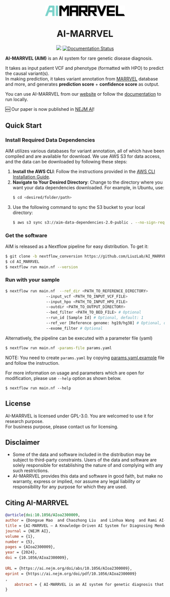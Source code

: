 <p align="center">
  <img width="50%" align="center" src="https://raw.githubusercontent.com/LiuzLab/AI_MARRVEL/main/docs/images/logo.v1.png" alt="logo">
</p>
  <h1 align="center">
  AI-MARRVEL
</h1>

<p align="center">
  <a style="text-decoration:none">
    <img src="https://img.shields.io/badge/AI_MARRVEL-v1.0.1-blue.svg"/>
  </a>
  <a href='https://ai-marrvel.readthedocs.io/en/latest/?badge=latest'>
      <img src='https://readthedocs.org/projects/ai-marrvel/badge/?version=latest' alt='Documentation Status' />
  </a>
</p>

**AI-MARRVEL (AIM)** is an AI system for rare genetic disease diagnosis.  

It takes as input patient VCF and phenotype (formatted with HPO) to predict the causal variant(s).    
In making prediction, it takes variant annotation from [MARRVEL](https://marrvel.org/) database and more, 
and generates **prediction score** + **confidence score** as output.  


You can use AI-MARRVEL from our [website](https://ai.marrvel.org/) or follow the [documentation](https://ai-marrvel.readthedocs.io/en/latest/) to run locally.
  

:new: Our paper is now published in [NEJM AI](https://ai.nejm.org/doi/full/10.1056/AIoa2300009)!
  

## Quick Start

### Install Required Data Dependencies
AIM utilizes various databases for variant annotation, all of which have been compiled and are available for download. We use AWS S3 for data access, and the data can be downloaded by following these steps:

1. **Install the AWS CLI**: Follow the instructions provided in the [AWS CLI Installation Guide](https://docs.aws.amazon.com/cli/latest/userguide/getting-started-install.html).
2. **Navigate to Your Desired Directory**: Change to the directory where you want your data dependencies downloaded. For example, in Ubuntu, use:
   ```bash
   $ cd <desired/folder/path>
   ```
3. Use the following command to sync the S3 bucket to your local directory:  
    ```bash
    $ aws s3 sync s3://aim-data-dependencies-2.0-public . --no-sign-request
    ```

### Get the software
AIM is released as a Nextflow pipeline for easy distribution. To get it:
```bash
$ git clone -b nextflow_conversion https://github.com/LiuzLab/AI_MARRVEL
$ cd AI_MARRVEL
$ nextflow run main.nf --version
```

### Run with your sample
```bash
$ nextflow run main.nf  --ref_dir <PATH_TO_REFERENCE_DIRECTORY>
                  --input_vcf <PATH_TO_INPUT_VCF_FILE>
                  --input_hpo <PATH_TO_INPUT_HPO_FILE>
                  --outdir <PATH_TO_OUTPUT_DIRECTORY>
                  --bed_filter <PATH_TO_BED_FILE> # Optional
                  --run_id [Sample Id] # Optional, default: 1
                  --ref_ver [Reference genome: hg19/hg38] # Optional, default: hg19
                  --exome_filter # Optional
```

Alternatively, the pipeline can be executed with a parameter file (yaml)
```bash
$ nextflow run main.nf -params-file params.yaml
```
NOTE: You need to create `params.yaml` by copying [params.yaml.example](params.yaml.example) file and follow the instruction.

For more information on usage and parameters which are open for modification, please use `--help` option as shown below.

```
$ nextflow run main.nf --help
```


## License
AI-MARRVEL is licensed under GPL-3.0. You are welcomed to use it for research purpose.  
For business purpose, please contact us for licensing.


## Disclaimer
- Some of the data and software included in the distribution may be subject to third-party constraints. Users of the data and software are solely responsible for establishing the nature of and complying with any such restrictions.
- AI-MARRVEL provides this data and software in good faith, but make no warranty, express or implied, nor assume any legal liability or responsibility for any purpose for which they are used.

## Citing AI-MARRVEL

```bibtex
@article{doi:10.1056/AIoa2300009,
author = {Dongxue Mao  and Chaozhong Liu  and Linhua Wang  and Rami AI-Ouran  and Cole Deisseroth  and Sasidhar Pasupuleti  and Seon Young Kim  and Lucian Li  and Jill A. Rosenfeld  and Linyan Meng  and Lindsay C. Burrage  and Michael F. Wangler  and Shinya Yamamoto  and Michael Santana  and Victor Perez  and Priyank Shukla  and Christine M. Eng  and Brendan Lee  and Bo Yuan  and Fan Xia  and Hugo J. Bellen  and Pengfei Liu  and Zhandong Liu },
title = {AI-MARRVEL — A Knowledge-Driven AI System for Diagnosing Mendelian Disorders},
journal = {NEJM AI},
volume = {1},
number = {5},
pages = {AIoa2300009},
year = {2024},
doi = {10.1056/AIoa2300009},

URL = {https://ai.nejm.org/doi/abs/10.1056/AIoa2300009},
eprint = {https://ai.nejm.org/doi/pdf/10.1056/AIoa2300009}
,
    abstract = { AI-MARRVEL is an AI system for genetic diagnosis that improves diagnostic accuracy, surpassing state-of-the-art benchmarked methods. }
}
```

